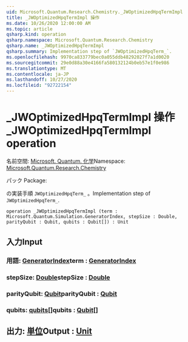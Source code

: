 ```yaml
---
uid: Microsoft.Quantum.Research.Chemistry._JWOptimizedHpqTermImpl
title: _JWOptimizedHpqTermImpl 操作
ms.date: 10/26/2020 12:00:00 AM
ms.topic: article
qsharp.kind: operation
qsharp.namespace: Microsoft.Quantum.Research.Chemistry
qsharp.name: _JWOptimizedHpqTermImpl
qsharp.summary: Implementation step of `JWOptimizedHpqTerm_`.
ms.openlocfilehash: 9970ca833779bec0a055ddb48292027f7a1d0020
ms.sourcegitcommit: 29e0d88a30e4166fa580132124b0eb57e1f0e986
ms.translationtype: MT
ms.contentlocale: ja-JP
ms.lasthandoff: 10/27/2020
ms.locfileid: "92722154"
---
```

# <a name="_jwoptimizedhpqtermimpl-operation"></a><span data-ttu-id="e2cd8-102">_JWOptimizedHpqTermImpl 操作</span><span class="sxs-lookup"><span data-stu-id="e2cd8-102">_JWOptimizedHpqTermImpl operation</span></span>

<span data-ttu-id="e2cd8-103">名前空間: [Microsoft. Quantum. 化学](xref:Microsoft.Quantum.Research.Chemistry)</span><span class="sxs-lookup"><span data-stu-id="e2cd8-103">Namespace: [Microsoft.Quantum.Research.Chemistry](xref:Microsoft.Quantum.Research.Chemistry)</span></span>

<span data-ttu-id="e2cd8-104">パック [](https://nuget.org/packages/)</span><span class="sxs-lookup"><span data-stu-id="e2cd8-104">Package: [](https://nuget.org/packages/)</span></span>


<span data-ttu-id="e2cd8-105">の実装手順 `JWOptimizedHpqTerm_` 。</span><span class="sxs-lookup"><span data-stu-id="e2cd8-105">Implementation step of `JWOptimizedHpqTerm_`.</span></span>

```qsharp
operation _JWOptimizedHpqTermImpl (term : Microsoft.Quantum.Simulation.GeneratorIndex, stepSize : Double, parityQubit : Qubit, qubits : Qubit[]) : Unit
```


## <a name="input"></a><span data-ttu-id="e2cd8-106">入力</span><span class="sxs-lookup"><span data-stu-id="e2cd8-106">Input</span></span>

### <a name="term--generatorindex"></a><span data-ttu-id="e2cd8-107">用語: [GeneratorIndex](xref:Microsoft.Quantum.Simulation.GeneratorIndex)</span><span class="sxs-lookup"><span data-stu-id="e2cd8-107">term : [GeneratorIndex](xref:Microsoft.Quantum.Simulation.GeneratorIndex)</span></span>




### <a name="stepsize--double"></a><span data-ttu-id="e2cd8-108">stepSize: [Double](xref:microsoft.quantum.lang-ref.double)</span><span class="sxs-lookup"><span data-stu-id="e2cd8-108">stepSize : [Double](xref:microsoft.quantum.lang-ref.double)</span></span>




### <a name="parityqubit--qubit"></a><span data-ttu-id="e2cd8-109">parityQubit: [Qubit](xref:microsoft.quantum.lang-ref.qubit)</span><span class="sxs-lookup"><span data-stu-id="e2cd8-109">parityQubit : [Qubit](xref:microsoft.quantum.lang-ref.qubit)</span></span>




### <a name="qubits--qubit"></a><span data-ttu-id="e2cd8-110">qubits: [qubits](xref:microsoft.quantum.lang-ref.qubit)[]</span><span class="sxs-lookup"><span data-stu-id="e2cd8-110">qubits : [Qubit](xref:microsoft.quantum.lang-ref.qubit)[]</span></span>





## <a name="output--unit"></a><span data-ttu-id="e2cd8-111">出力: [単位](xref:microsoft.quantum.lang-ref.unit)</span><span class="sxs-lookup"><span data-stu-id="e2cd8-111">Output : [Unit](xref:microsoft.quantum.lang-ref.unit)</span></span>

